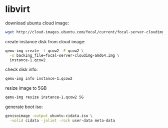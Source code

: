 # libvirt

download ubuntu cloud image:
```bash
wget http://cloud-images.ubuntu.com/focal/current/focal-server-cloudimg-amd64.img
```

create instance disk from cloud image:
```bash
qemu-img create -f qcow2 -F qcow2 \
  -o backing_file=focal-server-cloudimg-amd64.img \
  instance-1.qcow2
```

check disk info:
```bash
qemu-img info instance-1.qcow2
```

resize image to 5GB
```bash
qemu-img resize instance-1.qcow2 5G
```

generate boot iso:
```bash
genisoimage -output ubuntu-cidata.iso \
  -volid cidata -joliet -rock user-data meta-data
```
